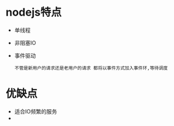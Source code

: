 # nodejs特点

* 单线程

* 非阻塞IO

* 事件驱动

  ```
  不管是新用户的请求还是老用户的请求 都将以事件方式加入事件环,等待调度
  ```

  

# 优缺点

* 适合IO频繁的服务
* 



